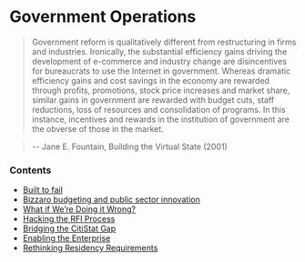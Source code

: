 # Government Operations

> Government reform is qualitatively different from restructuring in firms and industries. Ironically, the substantial efficiency gains driving the development of e-commerce and industry change are disincentives for bureaucrats to use the Internet in government. Whereas dramatic efficiency gains and cost savings in the economy are rewarded through profits, promotions, stock price increases and market share, similar gains in government are rewarded with budget cuts, staff reductions, loss of resources and consolidation of programs. In this instance, incentives and rewards in the institution of government are the obverse of those in the market.

> --  Jane E. Fountain, Building the Virtual State (2001)

### Contents

* [Built to fail](built-to-fail.md)
* [Bizzaro budgeting and public sector innovation](bizzaro-budgeting-and-public-sector-innovation.md)
* [What if We’re Doing it Wrong?](what-if-were-doing-it-wrong.md)
* [Hacking the RFI Process](#)
* [Bridging the CitiStat Gap](#)
* [Enabling the Enterprise](#)
* [Rethinking Residency Requirements](#)